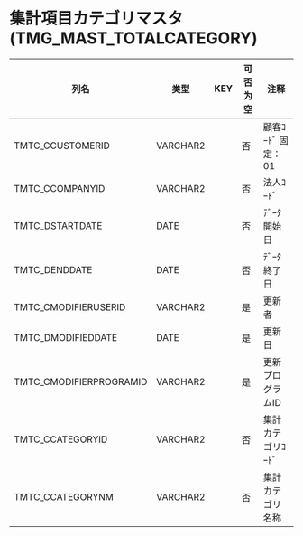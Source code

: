 # 集計項目カテゴリマスタ                                                 (TMG_MAST_TOTALCATEGORY)
| 列名   | 类型   | KEY  | 可否为空 | 注释   |
| ---- | ---- | ---- | ---- | ---- |
|TMTC_CCUSTOMERID|VARCHAR2||否|顧客ｺｰﾄﾞ                        固定：01                                                       |
|TMTC_CCOMPANYID|VARCHAR2||否|法人ｺｰﾄﾞ                                                                                    |
|TMTC_DSTARTDATE|DATE||否|ﾃﾞｰﾀ開始日                                                                                   |
|TMTC_DENDDATE|DATE||否|ﾃﾞｰﾀ終了日                                                                                   |
|TMTC_CMODIFIERUSERID|VARCHAR2||是|更新者                                                                                       |
|TMTC_DMODIFIEDDATE|DATE||是|更新日                                                                                       |
|TMTC_CMODIFIERPROGRAMID|VARCHAR2||是|更新プログラムID                                                                                 |
|TMTC_CCATEGORYID|VARCHAR2||否|集計カテゴリｺｰﾄﾞ                                                                                |
|TMTC_CCATEGORYNM|VARCHAR2||否|集計カテゴリ名称                                                                                  |
